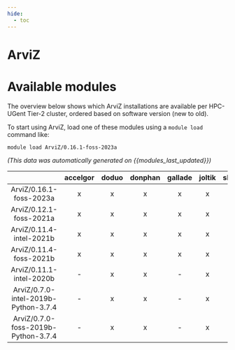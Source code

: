 ```yaml
---
hide:
  - toc
---
```


ArviZ
=====

# Available modules


The overview below shows which ArviZ installations are available per HPC-UGent Tier-2 cluster, ordered based on software version (new to old).

To start using ArviZ, load one of these modules using a `module load` command like:

```shell
module load ArviZ/0.16.1-foss-2023a
```

*(This data was automatically generated on {{modules_last_updated}})*  

| |accelgor|doduo|donphan|gallade|joltik|shinx|skitty|
| :---: | :---: | :---: | :---: | :---: | :---: | :---: | :---: |
|ArviZ/0.16.1-foss-2023a|x|x|x|x|x|x|x|
|ArviZ/0.12.1-foss-2021a|x|x|x|x|x|-|-|
|ArviZ/0.11.4-intel-2021b|x|x|x|x|x|-|-|
|ArviZ/0.11.4-foss-2021b|x|x|x|x|x|-|-|
|ArviZ/0.11.1-intel-2020b|-|x|x|-|x|-|-|
|ArviZ/0.7.0-intel-2019b-Python-3.7.4|-|x|x|-|x|-|-|
|ArviZ/0.7.0-foss-2019b-Python-3.7.4|-|x|x|-|x|-|-|
